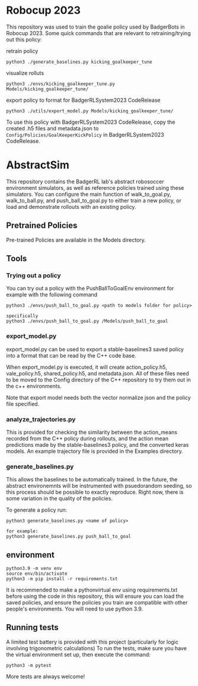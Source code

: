 # Robocup 2023
This repository was used to train the goalie policy used by BadgerBots in Robocup 2023. Some quick commands that are relevant to retraining/trying out this policy:


retrain policy

````
python3 ./generate_baselines.py kicking_goalkeeper_tune

````

visualize rolluts
````
python3 ./envs/kicking_goalkeeper_tune.py  Models/kicking_goalkeeper_tune/

````
export policy to format for BadgerRLSystem2023 CodeRelease
````
python3 ./utils/export_model.py Models/kicking_goalkeeper_tune/

````

To use this policy with BadgerRLSystem2023 CodeRelease, copy the created .h5 files and metadata.json to `Config/Policies/GoalKeeperKickPolicy` in BadgerRLSystem2023 CodeRelease.

# AbstractSim

This repository contains the BadgerRL lab's abstract robosoccer environment simulators, as well as reference policies trained using these simulators. You can configure
the main function of walk_to_goal.py, walk_to_ball.py, and push_ball_to_goal.py to either train a new policy, or load and demonstrate rollouts with an existing policy. 

## Pretrained Policies

Pre-trained Policies are available in the Models directory.


## Tools


### Trying out a policy

You can try out a policy with the PushBallToGoalEnv environment for example with the following command

````
python3 ./envs/push_ball_to_goal.py <path to models folder for policy>

specifically
python3 ./envs/push_ball_to_goal.py /Models/push_ball_to_goal

````

### export_model.py

export_model.py can be used to export a stable-baselines3 saved policy into a format that can be read by the C++ code base. 

When export_model.py is executed, it will create action_policy.h5, vale_policy.h5, shared_policy.h5, and metadata.json. All of these files need to be moved
to the Config directory of the C++ repository to try them out in the c++ environments. 

Note that export model needs both the vector normalize json and the policy file specified. 


### analyze_trajectories.py

This is provided for checking the similarity between the action_means recorded from the C++ policy during rollouts, and the 
action mean predictions made by the stable-baselines3 policy, and the converted keras models. An example trajectory file is provided in  the Examples directory. 

### generate_baselines.py

This allows the baselines to be automatically trained. In the future, the abstract environemnts will be instrumented with psuedorandom seeding, so this process should be possible to exactly reproduce. Right now, there is some variation in the quality of the policies. 

To generate a policy run:
````
python3 generate_baselines.py <name of policy>

for example:
python3 generate_baselines.py push_ball_to_goal
````


## environment
````
python3.9 -m venv env
source env/bin/activate
python3 -m pip install -r requirements.txt

````

It is recommended to make a pythonvirtual env using requirements.txt before using the code in this repository, this will ensure you can load the saved policies, and ensure the 
policies you train are compatible with other people's environments.  You will need to use python 3.9.

## Running tests

A limited test battery is provided with this project (particularly for logic involving trigonometric calculations) To run the tests, make sure you have the virtual environment set up, then execute the command:

````
python3 -m pytest
````

More tests are always welcome!
